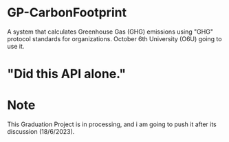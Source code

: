 # GP-CarbonFootprint

A system that calculates Greenhouse Gas (GHG) emissions using "GHG" protocol standards for organizations. October 6th University (O6U) going to use it.

# "Did this API alone."

# Note

This Graduation Project is in processing, and i am going to push it after its discussion (18/6/2023).
